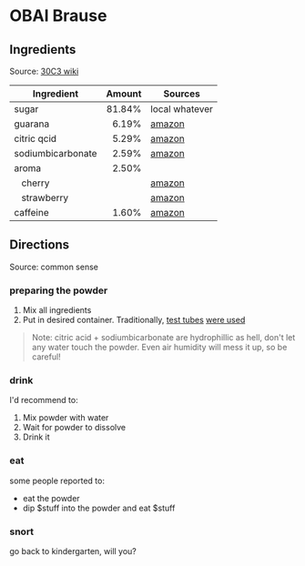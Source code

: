 # OBAI Brause

## Ingredients
Source: [30C3 wiki][cWiki]

| Ingredient              | Amount | Sources            |
|-------------------------|-------:|--------------------|
| sugar                   | 81.84% | local whatever     |
| guarana                 |  6.19% | [amazon][aGuarana] |
| citric qcid             |  5.29% | [amazon][aCitAc]   |
| sodiumbicarbonate       |  2.59% | [amazon][aNaHCO3]  |
| aroma                   |  2.50% |                    |
| &nbsp;&nbsp; cherry     |        | [amazon][aCherry]  |
| &nbsp;&nbsp; strawberry |        | [amazon][aStrawB]  |
| caffeine                |  1.60% | [amazon][aCaff]    |

## Directions
Source: common sense

### preparing the powder
1. Mix all ingredients
2. Put in desired container. Traditionally, [test tubes][aTTube] [were used][tTTube]

> Note: citric acid + sodiumbicarbonate are hydrophillic as hell, don't let any water touch the powder. Even air humidity will mess it up, so be careful!

### drink
I'd recommend to:

1. Mix powder with water
2. Wait for powder to dissolve
3. Drink it

### eat
some people reported to:
* eat the powder
* dip $stuff into the powder and eat $stuff

### snort
go back to kindergarten, will you?

[cWiki]:    https://events.ccc.de/congress/2013/wiki/Projects:OBAI_Brause#Version_3
[aGuarana]: http://www.amazon.de/dp/B007SN3TVO
[aCitAc]:   http://www.amazon.de/dp/B008AI1YUY
[aNaHCO3]:  http://www.amazon.de/dp/B00ALSHMA2
[aCherry]:  http://www.amazon.de/dp/B008M7DD52
[aCaff]:    http://www.amazon.de/dp/B00MG2TKN8
[aTTube]:   http://www.amazon.de/dp/B005ZQPDT2
[aStrawB]:  http://www.amazon.de/dp/B0074K9CM6
[tTTube]:   https://twitter.com/musevg/status/416613591987810304
